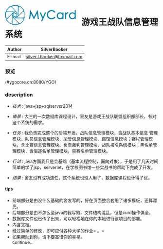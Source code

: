  ![](logo.png)
游戏王战队信息管理系统
====

|Author|SilverBooker|
|---|---
|E-mail|silver.l.booker@foxmail.com|

### 预览
(#ygocore.cn:8080/YGO)
 
### description
- _技术_ : java+jsp+sqlserver2014

- _情景_ : 大三的一次数据库课程设计，室友是游戏王战队联盟组织部部长，有对这个系统的需求。

- _任务_ : 我负责完成整个的后端开发。战队信息管理模块，含战队基本信息	管理模块、队员信息管理模块、荣誉信息管理模块、踢馆信息模块；赛程管理模块，含比赛信息管理模块、负责裁判管理模块、战队报名系统模块；黑名单管理模块，含驱逐名单管理模块，禁赛名单管理模块。

- _行动_ : java方面我只是会基础（基本流程控制，面向对象），于是用了几天时间简单的学了jsp，serverlet，在学校图书馆一些实战书的帮助下完成了开发。

- _结果_ : 舍友没有成功连任，这个系统也没人用了，数据库课程设计得了优。

#### tips
* 前端部分是由没什么基础的舍友写的，好在页面整合套用了诸多模板，还算漂亮。
* 后端部分是由不怎么会java的我写的，文件结构混乱，但是curd操作俱全。
* 数据库文件也已传了出来，可以轻松地在你的本地进行该项目的部署。
* 内含文档。
* 经过简单的修改，即可应付各种大学的作业= 。= 
* 如果帮助到你，请不要吝惜你的星星。
<br/>continue...

